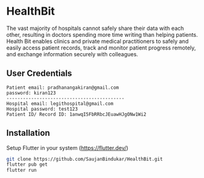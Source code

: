# HealthBit
The vast majority of hospitals cannot safely share their data with each other, resulting in doctors spending more time writing than helping patients. Health Bit enables clinics and private medical practitioners to safely and easily access patient records, track and monitor patient progress remotely, and exchange information securely with colleagues.
## User Credentials
    
    Patient email: pradhanangakiran@gmail.com
    password: kiran123
    -------------------------------------------
    Hospital email: legithospital@gmail.com
    Hospital password: test123
    Patient ID/ Record ID: 1anwqI5FbRRbcJEuawHJgONw1Wi2
    
## Installation

Setup Flutter in your system (https://flutter.dev/)

```sh
git clone https://github.com/SaujanBindukar/HealthBit.git
flutter pub get
flutter run
```
